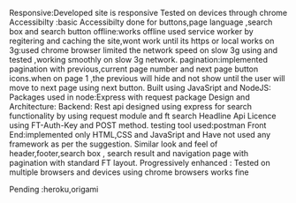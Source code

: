 Responsive:Developed site is responsive Tested on devices through chrome
Accessibilty :basic Accessibilty done for buttons,page language ,search box and search button
offline:works offline used service worker by regitering and caching the site,wont work until its https or local
works on 3g:used chrome browser limited the network speed on slow 3g using  and tested ,working smoothly on slow 3g network.
pagination:implemented pagination with previous,current page number and next page button icons.when on page 1 ,the previous will hide and not show until the user will move to next page using next button.
Built using JavaSript and NodeJS:
Packages used in node:Express with request package 
Design and Architecture:
Backend:
  Rest api designed using express for search functionality by using request module and ft search Headline Api Licence using FT-Auth-Key and POST method.
testing tool used:postman
Front End:implemented only HTML,CSS and JavaSript and Have not used any framework as per the suggestion.
Similar look and feel of header,footer,search box , search result and navigation page with pagination with standard FT layout.
Progressively enhanced : Tested on multiple browsers and devices using chrome browsers works fine

Pending :heroku,origami






